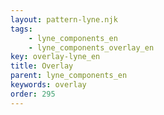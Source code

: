 ```yaml
---
layout: pattern-lyne.njk
tags: 
    - lyne_components_en
    - lyne_components_overlay_en
key: overlay-lyne_en
title: Overlay
parent: lyne_components_en
keywords: overlay
order: 295
---
```

